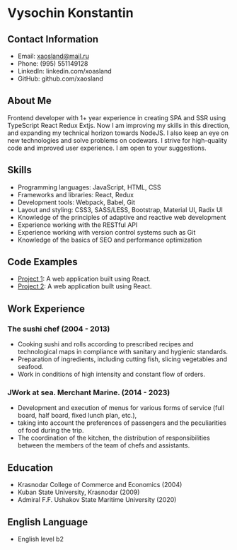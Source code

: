# Vysochin Konstantin

## Contact Information
- Email: xaosland@mail.ru
- Phone: (995) 551149128
- LinkedIn: linkedin.com/xoasland
- GitHub: github.com/xaosland

## About Me
Frontend developer with 1+ year experience in creating SPA and SSR using
TypeScript React Redux Extjs. Now I am improving my skills in this
direction, and expanding my technical horizon towards NodeJS. I also keep an
eye on new technologies and solve problems on codewars. I strive for high-quality code and improved user experience. I am open to your suggestions.

## Skills
- Programming languages: JavaScript, HTML, CSS
- Frameworks and libraries: React, Redux
- Development tools: Webpack, Babel, Git
- Layout and styling: CSS3, SASS/LESS, Bootstrap, Material UI, Radix UI
- Knowledge of the principles of adaptive and reactive web development
- Experience working with the RESTful API
- Experience working with version control systems such as Git
- Knowledge of the basics of SEO and performance optimization

## Code Examples
- [Project 1](https://github.com/xaosland/newTodo): A web application built using React.
- [Project 2](https://flashcards-proffery.vercel.app/): A web application built using React.

## Work Experience
### The sushi chef  (2004 - 2013)
- Cooking sushi and rolls according to prescribed recipes and technological maps in compliance with sanitary and hygienic standards.
- Preparation of ingredients, including cutting fish, slicing vegetables and seafood.
- Work in conditions of high intensity and constant flow of orders.

### JWork at sea. Merchant Marine. (2014 - 2023)
- Development and execution of menus for various forms of service (full board, half board, fixed lunch plan, etc.),
- taking into account the preferences of passengers and the peculiarities of food during the trip.
- The coordination of the kitchen, the distribution of responsibilities between the members of the team of chefs and assistants.

## Education
- Krasnodar College of Commerce and Economics (2004)
- Kuban State University, Krasnodar (2009)
- Admiral F.F. Ushakov State Maritime University (2020)

## English Language
- English level b2
